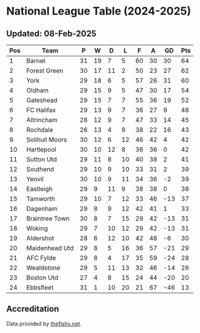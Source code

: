 # National League Table (2024-2025)
## Updated: 08-Feb-2025

| Pos | Team | P | W | D | L | F | A | GD | Pts |
| --- | --- | --- | --- | --- | --- | --- | --- | --- | --- |
| 1 | Barnet | 31 | 19 | 7 | 5 | 60 | 30 | 30 | 64 |
| 2 | Forest Green | 30 | 17 | 11 | 2 | 50 | 23 | 27 | 62 |
| 3 | York | 29 | 18 | 6 | 5 | 57 | 26 | 31 | 60 |
| 4 | Oldham | 29 | 15 | 9 | 5 | 47 | 30 | 17 | 54 |
| 5 | Gateshead | 29 | 15 | 7 | 7 | 55 | 36 | 19 | 52 |
| 6 | FC Halifax | 29 | 13 | 9 | 7 | 36 | 27 | 9 | 48 |
| 7 | Altrincham | 28 | 12 | 9 | 7 | 47 | 33 | 14 | 45 |
| 8 | Rochdale | 26 | 13 | 4 | 9 | 38 | 22 | 16 | 43 |
| 9 | Solihull Moors | 30 | 12 | 6 | 12 | 46 | 42 | 4 | 42 |
| 10 | Hartlepool | 30 | 10 | 12 | 8 | 36 | 36 | 0 | 42 |
| 11 | Sutton Utd | 29 | 11 | 8 | 10 | 40 | 38 | 2 | 41 |
| 12 | Southend | 29 | 10 | 9 | 10 | 33 | 31 | 2 | 39 |
| 13 | Yeovil | 30 | 10 | 9 | 11 | 34 | 36 | -2 | 39 |
| 14 | Eastleigh | 29 | 9 | 11 | 9 | 38 | 38 | 0 | 38 |
| 15 | Tamworth | 29 | 10 | 7 | 12 | 33 | 46 | -13 | 37 |
| 16 | Dagenham | 29 | 8 | 9 | 12 | 42 | 41 | 1 | 33 |
| 17 | Braintree Town | 30 | 8 | 7 | 15 | 29 | 42 | -13 | 31 |
| 18 | Woking | 29 | 7 | 10 | 12 | 29 | 42 | -13 | 31 |
| 19 | Aldershot | 28 | 6 | 12 | 10 | 42 | 48 | -6 | 30 |
| 20 | Maidenhead Utd | 29 | 8 | 5 | 16 | 36 | 57 | -21 | 29 |
| 21 | AFC Fylde | 29 | 8 | 4 | 17 | 35 | 59 | -24 | 28 |
| 22 | Wealdstone | 29 | 5 | 11 | 13 | 32 | 46 | -14 | 26 |
| 23 | Boston Utd | 27 | 4 | 8 | 15 | 24 | 44 | -20 | 20 |
| 24 | Ebbsfleet | 31 | 1 | 10 | 20 | 21 | 67 | -46 | 13 |

## Accreditation 

Data provided by [thefishy.net](https://www.thefishy.net/).